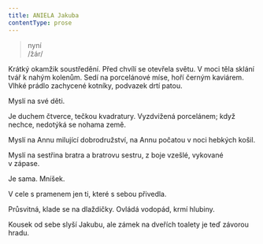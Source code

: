 ```yaml
---
title: ANIELA Jakuba
contentType: prose
---
```


<section>

> nyní  
> /žár/

Krátký okamžik soustředění. Před chvílí se otevřela světu. V moci těla sklání tvář k nahým kolenům. Sedí na porcelánové míse, hoří černým kaviárem. Vlhké prádlo zachycené kotníky, podvazek drtí patou.

</section>

<section>

Myslí na své děti.

</section>

<section>

Je duchem čtverce, tečkou kvadratury. Vyzdvižená porcelánem; když nechce, nedotýká se nohama země.

</section>

<section>

Myslí na Annu milující dobrodružství, na Annu počatou v noci hebkých košil.

Myslí na sestřina bratra a bratrovu sestru, z boje vzešlé, vykované v zápase.

</section>

<section>

Je sama. Mníšek.

</section>

<section>

V cele s pramenem jen ti, které s sebou přivedla.

Průsvitná, klade se na dlaždičky. Ovládá vodopád, krmí hlubiny.

</section>

<section>

Kousek od sebe slyší Jakubu, ale zámek na dveřích toalety je teď závorou hradu.

</section>
